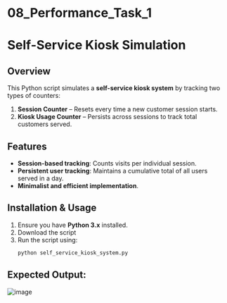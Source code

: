 # 08_Performance_Task_1
# Self-Service Kiosk Simulation

## Overview
This Python script simulates a **self-service kiosk system** by tracking two types of counters:
1. **Session Counter** – Resets every time a new customer session starts.
2. **Kiosk Usage Counter** – Persists across sessions to track total customers served.

## Features
- **Session-based tracking**: Counts visits per individual session.
- **Persistent user tracking**: Maintains a cumulative total of all users served in a day.
- **Minimalist and efficient implementation**.

## Installation & Usage
1. Ensure you have **Python 3.x** installed.
2. Download the script
3. Run the script using:
   ```bash
   python self_service_kiosk_system.py

## Expected Output:
![image](https://github.com/user-attachments/assets/1246d530-9d49-49a9-8b80-1af763665d0f)
